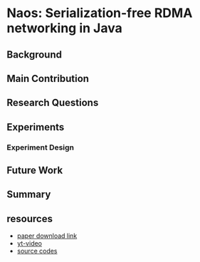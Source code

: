 # Naos: Serialization-free RDMA networking in Java 

## Background

## Main Contribution 

## Research Questions 

## Experiments 
### Experiment Design 

## Future Work 

## Summary 

## resources 
* [paper download link](https://www.usenix.org/system/files/atc21-taranov.pdf)
* [yt-video](https://www.usenix.org/conference/atc21/presentation/taranov)
* [source codes](https://github.com/spcl/naos)